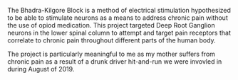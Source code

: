The Bhadra-Kilgore Block is a method of electrical stimulation hypothesized to be able to stimulate neurons as a means to address chronic pain without the use of opiod medication. This project targeted Deep Root Ganglion neurons in the lower spinal column to attempt and target pain receptors that correlate to chronic pain throughout different parts of the human body.

The project is particularly meaningful to me as my mother suffers from chronic pain as a result of a drunk driver hit-and-run we were invovled in during August of 2019.
